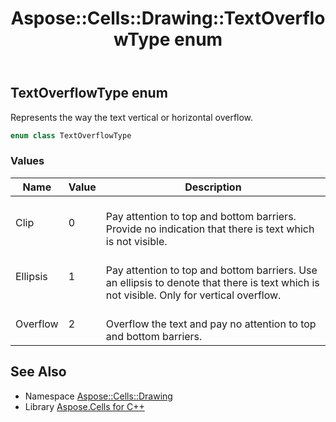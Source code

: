 ﻿---
title: Aspose::Cells::Drawing::TextOverflowType enum
linktitle: TextOverflowType
second_title: Aspose.Cells for C++ API Reference
description: 'Aspose::Cells::Drawing::TextOverflowType enum. Represents the way the text vertical or horizontal overflow in C++.'
type: docs
weight: 11600
url: /cpp/aspose.cells.drawing/textoverflowtype/
---
## TextOverflowType enum


Represents the way the text vertical or horizontal overflow.

```cpp
enum class TextOverflowType
```

### Values

| Name | Value | Description |
| --- | --- | --- |
| Clip | 0 | <br>Pay attention to top and bottom barriers. Provide no indication that there is text which is not visible. |
| Ellipsis | 1 | <br>Pay attention to top and bottom barriers. Use an ellipsis to denote that there is text which is not visible. Only for vertical overflow. |
| Overflow | 2 | <br>Overflow the text and pay no attention to top and bottom barriers. |

## See Also

* Namespace [Aspose::Cells::Drawing](../)
* Library [Aspose.Cells for C++](../../)

